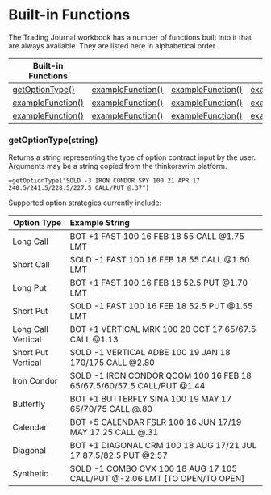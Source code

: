 # Built-in Functions

The Trading Journal workbook has a number of functions built into it that are always available. They are listed here in alphabetical order.

| Built-in Functions                  |                    |       |       |       |
| ------------------------------------|:-------------------| :-----| :-----| :-----|
| [getOptionType()](#getOptionType()) | [exampleFunction()](#exampleFunction()) | [exampleFunction()](#exampleFunction()) | [exampleFunction()](#exampleFunction()) | [exampleFunction()](#exampleFunction()) |
| [exampleFunction()](#exampleFunction())  | [exampleFunction()](#exampleFunction()) | [exampleFunction()](#exampleFunction()) | [exampleFunction()](#exampleFunction()) | [exampleFunction()](#exampleFunction()) |
| [exampleFunction()](#exampleFunction()) | [exampleFunction()](#exampleFunction()) | [exampleFunction()](#exampleFunction()) | [exampleFunction()](#exampleFunction()) | [exampleFunction()](#exampleFunction()) |

<a name="getOptionType()"></a>
### getOptionType(string)
Returns a string representing the type of option contract input by the user. Arguments may be a string copied from the thinkorswim platform.

``` excel
=getOptionType("SOLD -3 IRON CONDOR SPY 100 21 APR 17 240.5/241.5/228.5/227.5 CALL/PUT @.37")
```

Supported option strategies currently include:

| Option Type       | Example String |
|-------------------|:--------------|
|Long Call          |BOT +1 FAST 100 16 FEB 18 55 CALL @1.75 LMT|
|Short Call         |SOLD -1 FAST 100 16 FEB 18 55 CALL @1.60 LMT|
|Long Put           |BOT +1 FAST 100 16 FEB 18 52.5 PUT @1.70 LMT|
|Short Put          |SOLD -1 FAST 100 16 FEB 18 52.5 PUT @1.55 LMT|
|Long Call Vertical |BOT +1 VERTICAL MRK 100 20 OCT 17 65/67.5 CALL @1.13|
|Short Put Vertical |SOLD -1 VERTICAL ADBE 100 19 JAN 18 170/175 CALL @2.80|
|Iron Condor        |SOLD -1 IRON CONDOR QCOM 100 16 FEB 18 65/67.5/60/57.5 CALL/PUT @1.44|
|Butterfly          |BOT +1 BUTTERFLY SINA 100 19 MAY 17 65/70/75 CALL @.80|
|Calendar           |BOT +5 CALENDAR FSLR 100 16 JUN 17/19 MAY 17 25 CALL @.31|
|Diagonal           |BOT +1 DIAGONAL CRM 100 18 AUG 17/21 JUL 17 87.5/82.5 PUT @2.57|
|Synthetic          |SOLD -1 COMBO CVX 100 18 AUG 17 105 CALL/PUT @-2.06 LMT [TO OPEN/TO OPEN]|
